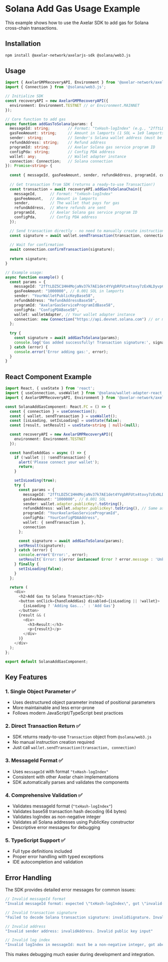 # Solana Add Gas Usage Example

This example shows how to use the Axelar SDK to add gas for Solana cross-chain transactions.

## Installation

```bash
npm install @axelar-network/axelarjs-sdk @solana/web3.js
```

## Usage

```typescript
import { AxelarGMPRecoveryAPI, Environment } from '@axelar-network/axelarjs-sdk';
import { Connection } from '@solana/web3.js';

// Initialize SDK
const recoveryAPI = new AxelarGMPRecoveryAPI({
  environment: Environment.TESTNET // or Environment.MAINNET
});

// Core function to add gas
async function addGasToSolana(params: {
  messageId: string;        // Format: "txHash-logIndex" (e.g., "2fftLDZ5C1HH4MojaNv37k7AE1det4YVgbRFUtx4tovy7zExNLDyvpCVHFc3sJQ12BbZuEW3zQgAyFcU7naARq1U-5")
  gasFeeAmount: string;     // Amount in lamports (1 SOL = 1e9 lamports)
  sender: string;           // Sender's Solana wallet address (must be signer)
  refundAddress: string;    // Refund address
  programId: string;        // Axelar Solana gas service program ID
  configPda: string;        // Config PDA address
  wallet: any;              // Wallet adapter instance
  connection: Connection;   // Solana connection
}): Promise<string> {
  
  const { messageId, gasFeeAmount, sender, refundAddress, programId, configPda, wallet, connection } = params;
  
  // Get transaction from SDK (returns a ready-to-use Transaction!)
  const transaction = await recoveryAPI.addGasToSolanaChain({
    messageId,      // Format: "txHash-logIndex"
    gasFeeAmount,   // Amount in lamports
    sender,         // The wallet that pays for gas
    refundAddress,  // Where refunds are sent
    programId,      // Axelar Solana gas service program ID
    configPda,      // Config PDA address
  });

  // Send transaction directly - no need to manually create instruction!
  const signature = await wallet.sendTransaction(transaction, connection);
  
  // Wait for confirmation
  await connection.confirmTransaction(signature);
  
  return signature;
}

// Example usage:
async function example() {
  const params = {
    messageId: "2fftLDZ5C1HH4MojaNv37k7AE1det4YVgbRFUtx4tovy7zExNLDyvpCVHFc3sJQ12BbZuEW3zQgAyFcU7naARq1U-5",
    gasFeeAmount: "1000000", // 0.001 SOL in lamports
    sender: "YourWalletPublicKeyBase58",
    refundAddress: "RefundAddressBase58",
    programId: "AxelarGasServiceProgramIdBase58",
    configPda: "ConfigPDABase58",
    wallet: walletAdapter, // Your wallet adapter instance
    connection: new Connection("https://api.devnet.solana.com") // or mainnet
  };
  
  try {
    const signature = await addGasToSolana(params);
    console.log('Gas added successfully! Transaction signature:', signature);
  } catch (error) {
    console.error('Error adding gas:', error);
  }
}
```

## React Component Example

```typescript
import React, { useState } from 'react';
import { useConnection, useWallet } from '@solana/wallet-adapter-react';
import { AxelarGMPRecoveryAPI, Environment } from '@axelar-network/axelarjs-sdk';

const SolanaAddGasComponent: React.FC = () => {
  const { connection } = useConnection();
  const { wallet, sendTransaction } = useWallet();
  const [isLoading, setIsLoading] = useState(false);
  const [result, setResult] = useState<string | null>(null);

  const recoveryAPI = new AxelarGMPRecoveryAPI({
    environment: Environment.TESTNET
  });

  const handleAddGas = async () => {
    if (!wallet || !sendTransaction) {
      alert('Please connect your wallet');
      return;
    }

    setIsLoading(true);
    try {
      const params = {
        messageId: "2fftLDZ5C1HH4MojaNv37k7AE1det4YVgbRFUtx4tovy7zExNLDyvpCVHFc3sJQ12BbZuEW3zQgAyFcU7naARq1U-5",
        gasFeeAmount: "1000000", // 0.001 SOL
        sender: wallet.adapter.publicKey!.toString(),
        refundAddress: wallet.adapter.publicKey!.toString(), // Same as sender for simplicity
        programId: "YourAxelarGasServiceProgramId",
        configPda: "YourConfigPDAAddress",
        wallet: { sendTransaction },
        connection
      };

      const signature = await addGasToSolana(params);
      setResult(signature);
    } catch (error) {
      console.error('Error:', error);
      setResult(`Error: ${error instanceof Error ? error.message : 'Unknown error'}`);
    } finally {
      setIsLoading(false);
    }
  };

  return (
    <div>
      <h2>Add Gas to Solana Transaction</h2>
      <button onClick={handleAddGas} disabled={isLoading || !wallet}>
        {isLoading ? 'Adding Gas...' : 'Add Gas'}
      </button>
      {result && (
        <div>
          <h3>Result:</h3>
          <p>{result}</p>
        </div>
      )}
    </div>
  );
};

export default SolanaAddGasComponent;
```

## Key Features

### **1. Single Object Parameter** ✅
- Uses destructured object parameter instead of positional parameters
- More maintainable and less error-prone
- Follows modern JavaScript/TypeScript best practices

### **2. Direct Transaction Return** ✅  
- SDK returns ready-to-use `Transaction` object from `@solana/web3.js`
- No manual instruction creation required
- Just call `wallet.sendTransaction(transaction, connection)`

### **3. MessageId Format** ✅
- Uses `messageId` with format `"txHash-logIndex"`
- Consistent with other Axelar chain implementations
- SDK automatically parses and validates the components

### **4. Comprehensive Validation** ✅
- Validates messageId format (`"txHash-logIndex"`)
- Validates base58 transaction hash decoding (64 bytes)
- Validates logIndex as non-negative integer
- Validates all Solana addresses using PublicKey constructor
- Descriptive error messages for debugging

### **5. TypeScript Support** ✅
- Full type definitions included
- Proper error handling with typed exceptions
- IDE autocompletion and validation

## Error Handling

The SDK provides detailed error messages for common issues:

```typescript
// Invalid messageId format
"Invalid messageId format: expected \"txHash-logIndex\", got \"invalid-format\""

// Invalid transaction signature
"Failed to decode Solana transaction signature: invalidSignature. Invalid character 'l' at position 1"

// Invalid address
"Invalid sender address: invalidAddress. Invalid public key input"

// Invalid log index
"Invalid logIndex in messageId: must be a non-negative integer, got abc"
```

This makes debugging much easier during development and integration.
